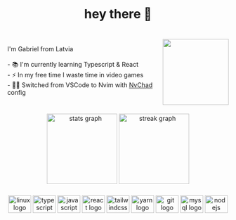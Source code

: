 <br clear="both">

<h1 align="center">hey there 👋</h1>

###

<br clear="both">

<img align="right" height="150" src="https://cdn3.emoji.gg/emojis/8991-ratspin.gif"  />

I'm Gabriel from Latvia<br><br>- 📚 I'm currently learning Typescript & React<br>- ⚡ In my free time I waste time in video games<br>- 👨‍💻 Switched from VSCode to Nvim with [NvChad](https://nvchad.com) config

###

<h3 align="left"></h3>

###

<br clear="both">

<div align="center">
  <img src="https://github-readme-stats.vercel.app/api?username=yuukilla&hide_title=true&hide_rank=true&show_icons=true&include_all_commits=true&count_private=true&disable_animations=false&theme=rose_pine&locale=en&hide_border=true&order=1" height="160" alt="stats graph"  />
  <img src="https://streak-stats.demolab.com?user=yuukilla&locale=en&mode=daily&theme=rose_pine&hide_border=true&border_radius=5&date_format=[Y ]M j&order=3" height="160" alt="streak graph"  />
</div>

###

<h3 align="left"></h3>

###


<div align="center">
  <img src="https://cdn.jsdelivr.net/gh/devicons/devicon/icons/linux/linux-original.svg" height="40" width="52" alt="linux logo"  />
  <img src="https://cdn.jsdelivr.net/gh/devicons/devicon/icons/typescript/typescript-original.svg" height="40" width="52" alt="typescript logo"  />
  <img src="https://cdn.jsdelivr.net/gh/devicons/devicon/icons/javascript/javascript-original.svg" height="40" width="52" alt="javascript logo"  />
  <img src="https://cdn.jsdelivr.net/gh/devicons/devicon/icons/react/react-original.svg" height="40" width="52" alt="react logo"  />
  <img src="https://cdn.jsdelivr.net/gh/devicons/devicon/icons/tailwindcss/tailwindcss-original-wordmark.svg" height="40" width="52" alt="tailwindcss logo"  />
  <img src="https://cdn.jsdelivr.net/gh/devicons/devicon/icons/yarn/yarn-original.svg" height="40" width="52" alt="yarn logo"  />
  <img src="https://cdn.jsdelivr.net/gh/devicons/devicon/icons/git/git-original.svg" height="40" width="52" alt="git logo"  />
  <img src="https://cdn.jsdelivr.net/gh/devicons/devicon/icons/mysql/mysql-original.svg" height="40" width="52" alt="mysql logo"  />
  <img src="https://cdn.jsdelivr.net/gh/devicons/devicon/icons/nodejs/nodejs-original.svg" height="40" width="52" alt="nodejs logo"  />
</div>

